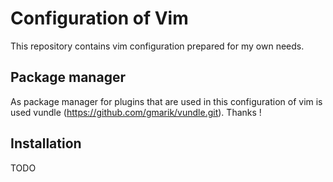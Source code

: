 Configuration of Vim
====================

This repository contains vim configuration prepared for my own needs.

Package manager
---------------

As package manager for plugins that are used in this configuration of vim
is used vundle (https://github.com/gmarik/vundle.git). Thanks !

Installation
------------

TODO

